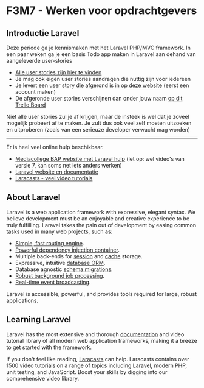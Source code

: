 # F3M7 - Werken voor opdrachtgevers

## Introductie Laravel

Deze periode ga je kennismaken met het Laravel PHP/MVC framework. In een paar weken ga je een basis Todo app maken in Laravel aan dehand van aangeleverde user-stories

- [Alle user stories zijn hier te vinden](https://trello.com/b/zfaTgDLG/laravel-sd2-user-stories)
- Je mag ook eigen user stories aandragen die nuttig zijn voor iedereen
- Je levert een user story die afgerond is in [op deze website](https://bap-stories.mediadeveloper.amsterdam/) (eerst een account maken)
- De afgeronde user stories verschijnen dan onder jouw naam [op dit Trello Board](https://trello.com/b/SxQ45rQi/laravel-sd2-periode-3) 
 
Niet alle user stories zul je af krijgen, maar de insteek is wel dat je zoveel mogelijk probeert af te maken.
Je zult dus ook veel zelf moeten uitzoeken en uitproberen (zoals van een serieuze developer verwacht mag worden)

---

Er is heel veel online hulp beschikbaar.

- [Mediacollege BAP website met Laravel hulp](http://bap.mediadeveloper.amsterdam/md2/laravel/) (let op: wel video's van versie 7, kan soms net iets anders werken)
- [Laravel website en documentatie](https://laravel.com/doc)
- [Laracasts - veel video tutorials](https://laracasts.com/series/laravel-8-from-scratch)



## About Laravel

Laravel is a web application framework with expressive, elegant syntax. We believe development must be an enjoyable and creative experience to be truly fulfilling. Laravel takes the pain out of development by easing common tasks used in many web projects, such as:

- [Simple, fast routing engine](https://laravel.com/docs/routing).
- [Powerful dependency injection container](https://laravel.com/docs/container).
- Multiple back-ends for [session](https://laravel.com/docs/session) and [cache](https://laravel.com/docs/cache) storage.
- Expressive, intuitive [database ORM](https://laravel.com/docs/eloquent).
- Database agnostic [schema migrations](https://laravel.com/docs/migrations).
- [Robust background job processing](https://laravel.com/docs/queues).
- [Real-time event broadcasting](https://laravel.com/docs/broadcasting).

Laravel is accessible, powerful, and provides tools required for large, robust applications.

## Learning Laravel

Laravel has the most extensive and thorough [documentation](https://laravel.com/docs) and video tutorial library of all modern web application frameworks, making it a breeze to get started with the framework.

If you don't feel like reading, [Laracasts](https://laracasts.com) can help. Laracasts contains over 1500 video tutorials on a range of topics including Laravel, modern PHP, unit testing, and JavaScript. Boost your skills by digging into our comprehensive video library.

